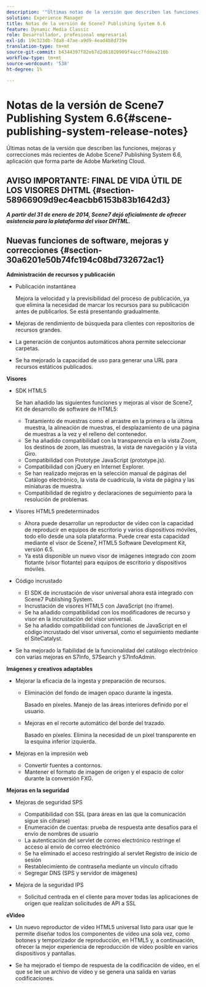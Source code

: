 ```yaml
---
description: '"Últimas notas de la versión que describen las funciones, mejoras y correcciones más recientes de Adobe Scene7 Publishing System 6.6, aplicación que forma parte de la solución Adobe Experience Manager en Adobe Marketing Cloud".'
solution: Experience Manager
title: Notas de la versión de Scene7 Publishing System 6.6
feature: Dynamic Media Classic
role: Desarrollador, profesional empresarial
exl-id: 19c323db-7da8-47ae-a9d9-4ead4b8d739e
translation-type: tm+mt
source-git-commit: b4344397f82eb7d2d61020909f4acc7fddea210b
workflow-type: tm+mt
source-wordcount: '538'
ht-degree: 1%

---
```


# Notas de la versión de Scene7 Publishing System 6.6{#scene-publishing-system-release-notes}

Últimas notas de la versión que describen las funciones, mejoras y correcciones más recientes de Adobe Scene7 Publishing System 6.6, aplicación que forma parte de Adobe Marketing Cloud.

## AVISO IMPORTANTE: FINAL DE VIDA ÚTIL DE LOS VISORES DHTML {#section-58966909d9ec4eacbb6153b83b1642d3}

***A partir del 31 de enero de 2014, Scene7 dejó oficialmente de ofrecer asistencia para la plataforma del visor DHTML.***

## Nuevas funciones de software, mejoras y correcciones {#section-30a6201e50b74fc194c08bd732672ac1}

**Administración de recursos y publicación**

* Publicación instantánea

   Mejora la velocidad y la previsibilidad del proceso de publicación, ya que elimina la necesidad de marcar los recursos para su publicación antes de publicarlos. Se está presentando gradualmente.

* Mejoras de rendimiento de búsqueda para clientes con repositorios de recursos grandes.
* La generación de conjuntos automáticos ahora permite seleccionar carpetas.
* Se ha mejorado la capacidad de uso para generar una URL para recursos estáticos publicados.

**Visores**

* SDK HTML5

   Se han añadido las siguientes funciones y mejoras al visor de Scene7, Kit de desarrollo de software de HTML5:

   * Tratamiento de muestras como el arrastre en la primera o la última muestra, la alineación de muestras, el desplazamiento de una página de muestras a la vez y el relleno del contenedor.
   * Se ha añadido compatibilidad con la transparencia en la vista Zoom, los destinos de zoom, las muestras, la vista de navegación y la vista Giro.
   * Compatibilidad con Prototype JavaScript (prototype.js).
   * Compatibilidad con jQuery en Internet Explorer.
   * Se han realizado mejoras en la selección manual de páginas del Catálogo electrónico, la vista de cuadrícula, la vista de página y las miniaturas de muestra.
   * Compatibilidad de registro y declaraciones de seguimiento para la resolución de problemas.

* Visores HTML5 predeterminados

   * Ahora puede desarrollar un reproductor de vídeo con la capacidad de reproducir en equipos de escritorio y varios dispositivos móviles, todo ello desde una sola plataforma. Puede crear esta capacidad mediante el visor de Scene7, HTML5 Software Development Kit, versión 6.5.
   * Ya está disponible un nuevo visor de imágenes integrado con zoom flotante (visor flotante) para equipos de escritorio y dispositivos móviles.

* Código incrustado

   * El SDK de incrustación de visor universal ahora está integrado con Scene7 Publishing System.
   * Incrustación de visores HTML5 con JavaScript (no iframe).
   * Se ha añadido compatibilidad con los modificadores de recurso y visor en la incrustación del visor universal.
   * Se ha añadido compatibilidad con funciones de JavaScript en el código incrustado del visor universal, como el seguimiento mediante el SiteCatalyst.

* Se ha mejorado la fiabilidad de la funcionalidad del catálogo electrónico con varias mejoras en S7Info, S7Search y S7InfoAdmin.

**Imágenes y creativos adaptables**

* Mejorar la eficacia de la ingesta y preparación de recursos.

   * Eliminación del fondo de imagen opaco durante la ingesta.

      Basado en píxeles. Manejo de las áreas interiores definido por el usuario.
   * Mejoras en el recorte automático del borde del trazado.

      Basado en píxeles. Elimina la necesidad de un píxel transparente en la esquina inferior izquierda.

* Mejoras en la impresión web

   * Convertir fuentes a contornos.
   * Mantener el formato de imagen de origen y el espacio de color durante la conversión FXG.

**Mejoras en la seguridad**

* Mejoras de seguridad SPS

   * Compatibilidad con SSL (para áreas en las que la comunicación sigue sin cifrarse)
   * Enumeración de cuentas: prueba de respuesta ante desafíos para el envío de nombres de usuario
   * La autenticación del servlet de correo electrónico restringe el acceso al envío de correo electrónico
   * Se ha eliminado el acceso restringido al servlet Registro de inicio de sesión
   * Restablecimiento de contraseña mediante un vínculo cifrado
   * Segregar DNS (SPS y servidor de imágenes)

* Mejora de la seguridad IPS

   * Solicitud centrada en el cliente para mover todas las aplicaciones de origen que realizan solicitudes de API a SSL

**eVideo**

* Un nuevo reproductor de vídeo HTML5 universal listo para usar que le permite diseñar todos los componentes de vídeo una sola vez, como botones y temporizador de reproducción, en HTML5 y, a continuación, ofrecer la mejor experiencia de reproducción de vídeo posible en varios dispositivos y pantallas.

<!--   See [About using HTML5 video](http://help.adobe.com/en_US/scene7/using/WS98ca2e6790647c064dcc4e2c1399dadca0f-8000.html). -->

* Se ha mejorado el tiempo de respuesta de la codificación de vídeo, en el que se lee un archivo de vídeo y se genera una salida en varias codificaciones.
